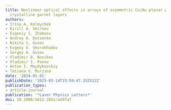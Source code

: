 ```yaml
---
title: Nonlinear-optical effects in arrays of asymmetric Co/Au planar particles on
  crystalline garnet layers
authors:
- Irina A. Kolmychek
- Kirill A. Smirnov
- Evgeniy I. Zhaboev
- Andrey A. Dotsenko
- Nikita S. Gusev
- Evgeny V. Skorokhodov
- Sergey A. Gusev
- Vladimir B. Novikov
- Vladimir I. Panov
- Anton I. Maydykovskiy
- Tatiana V. Murzina
date: '2024-01-01'
publishDate: '2025-03-14T15:59:47.332512Z'
publication_types:
- article-journal
publication: '*Laser Physics Letters*'
doi: 10.1088/1612-202x/ad97af
---
```

